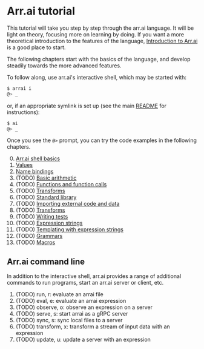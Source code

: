 # Arr.ai tutorial

This tutorial will take you step by step through the arr.ai language. It will be
light on theory, focusing more on learning by doing. If you want a more
theoretical introduction to the features of the language, [Introduction to
Arr.ai](../README.md) is a good place to start.

The following chapters start with the basics of the language, and develop
steadily towards the more advanced features.

To follow along, use arr.ai's interactive shell, which may be started with:

```bash
$ arrai i
@> _
```

or, if an appropriate symlink is set up (see the main [README](../../README.md)
for instructions):

```bash
$ ai
@> _
```

Once you see the `@>` prompt, you can try the code examples in the following
chapters.

0. [Arr.ai shell basics](shell.md)
1. [Values](values.md)
2. [Name bindings](binding.md)
3. (TODO) [Basic arithmetic](arithmetic.md)
4. (TODO) [Functions and function calls](function.md)
5. (TODO) [Transforms](transforms.md)
6. (TODO) [Standard library](stdlib.md)
7. (TODO) [Importing external code and data](import.md)
8. (TODO) [Transforms](transforms.md)
9. (TODO) [Writing tests](testing.md)
10. (TODO) [Expression strings](exprstr.md)
11. (TODO) [Templating with expression strings](templating.md)
12. (TODO) [Grammars](grammars.md)
13. (TODO) [Macros](macros.md)

## Arr.ai command line

In addition to the interactive shell, arr.ai provides a range of additional
commands to run programs, start an arr.ai server or client, etc.

1. (TODO) run, r: evaluate an arrai file
2. (TODO) eval, e: evaluate an arrai expression
3. (TODO) observe, o: observe an expression on a server
4. (TODO) serve, s: start arrai as a gRPC server
5. (TODO) sync, s: sync local files to a server
6. (TODO) transform, x: transform a stream of input data with an expression
7. (TODO) update, u: update a server with an expression

